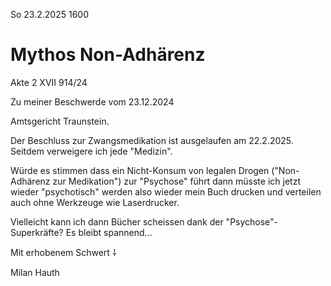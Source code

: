 So 23.2.2025 1600

# Mythos Non-Adhärenz

Akte 2 XVII 914/24

Zu meiner Beschwerde vom 23.12.2024

Amtsgericht Traunstein.

Der Beschluss zur Zwangsmedikation
ist ausgelaufen am 22.2.2025.
Seitdem verweigere ich jede "Medizin".

Würde es stimmen dass ein
Nicht-Konsum von legalen Drogen
("Non-Adhärenz zur Medikation")
zur "Psychose" führt dann müsste ich
jetzt wieder "psychotisch" werden
also wieder mein Buch drucken und verteilen
auch ohne Werkzeuge wie Laserdrucker.

Vielleicht kann ich dann Bücher scheissen
dank der "Psychose"-Superkräfte?
Es bleibt spannend...

Mit erhobenem Schwert ⸸

Milan Hauth
